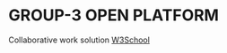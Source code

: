 # GROUP-3 OPEN PLATFORM
Collaborative work solution
<a href="http://www.w3school.com.cn">W3School</a>
